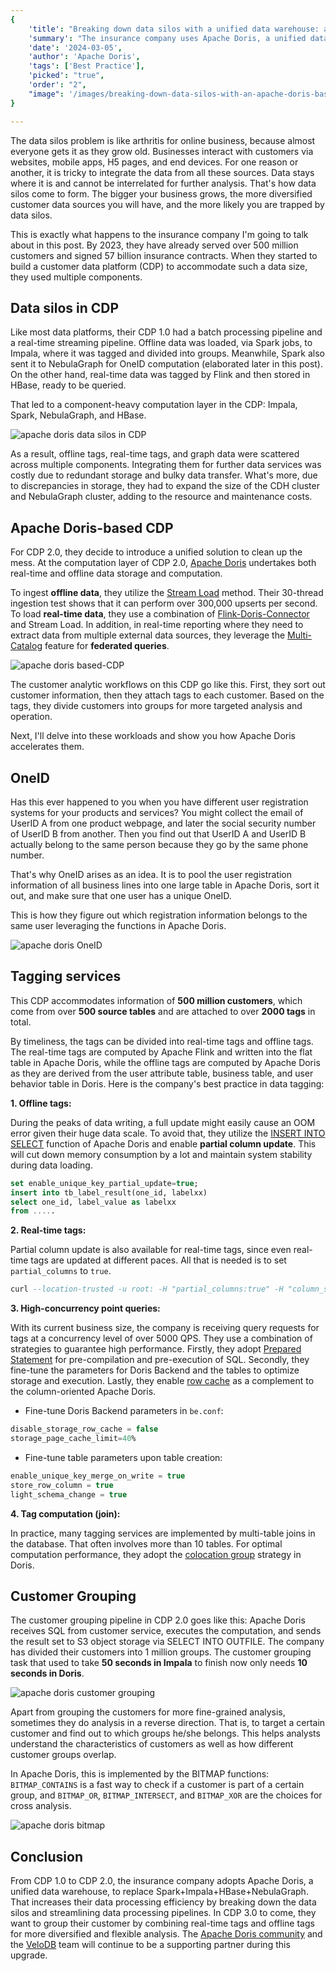 ```yaml
---
{
    'title': "Breaking down data silos with a unified data warehouse: an Apache Doris-based CDP",
    'summary': "The insurance company uses Apache Doris, a unified data warehouse, in replacement of Spark + Impala + HBase + NebulaGraph, in their Customer Data Platform for 4 times faster customer grouping.",
    'date': '2024-03-05',
    'author': 'Apache Doris',
    'tags': ['Best Practice'],
    'picked': "true",
    'order': "2",
    "image": '/images/breaking-down-data-silos-with-an-apache-doris-based-cdp.png'
}

---
```


<!-- 
Licensed to the Apache Software Foundation (ASF) under one
or more contributor license agreements.  See the NOTICE file
distributed with this work for additional information
regarding copyright ownership.  The ASF licenses this file
to you under the Apache License, Version 2.0 (the
"License"); you may not use this file except in compliance
with the License.  You may obtain a copy of the License at

  http://www.apache.org/licenses/LICENSE-2.0

Unless required by applicable law or agreed to in writing,
software distributed under the License is distributed on an
"AS IS" BASIS, WITHOUT WARRANTIES OR CONDITIONS OF ANY
KIND, either express or implied.  See the License for the
specific language governing permissions and limitations
under the License.
-->

The data silos problem is like arthritis for online business, because almost everyone gets it as they grow old. Businesses interact with customers via websites, mobile apps, H5 pages, and end devices. For one reason or another, it is tricky to integrate the data from all these sources. Data stays where it is and cannot be interrelated for further analysis. That's how data silos come to form. The bigger your business grows, the more diversified customer data sources you will have, and the more likely you are trapped by data silos. 

This is exactly what happens to the insurance company I'm going to talk about in this post. By 2023, they have already served over 500 million customers and signed 57 billion insurance contracts. When they started to build a customer data platform (CDP) to accommodate such a data size, they used multiple components. 

## Data silos in CDP

Like most data platforms, their CDP 1.0 had a batch processing pipeline and a real-time streaming pipeline. Offline data was loaded, via Spark jobs, to Impala, where it was tagged and divided into groups. Meanwhile, Spark also sent it to NebulaGraph for OneID computation (elaborated later in this post). On the other hand, real-time data was tagged by Flink and then stored in HBase, ready to be queried.

That led to a component-heavy computation layer in the CDP: Impala, Spark, NebulaGraph, and HBase.

![apache doris data silos in CDP](../static/images/apache-doris-data-silos-in-CDP.png)

As a result, offline tags, real-time tags, and graph data were scattered across multiple components. Integrating them for further data services was costly due to redundant storage and bulky data transfer. What's more, due to discrepancies in storage, they had to expand the size of the CDH cluster and NebulaGraph cluster, adding to the resource and maintenance costs.

## Apache Doris-based CDP

For CDP 2.0, they decide to introduce a unified solution to clean up the mess. At the computation layer of CDP 2.0, [Apache Doris](https://doris.apache.org) undertakes both real-time and offline data storage and computation. 

To ingest **offline data**, they utilize the [Stream Load](https://doris.apache.org/docs/data-operate/import/import-way/stream-load-manual) method. Their 30-thread ingestion test shows that it can perform over 300,000 upserts per second. To load **real-time data**, they use a combination of [Flink-Doris-Connector](https://doris.apache.org/docs/ecosystem/flink-doris-connector) and Stream Load. In addition, in real-time reporting where they need to extract data from multiple external data sources, they leverage the [Multi-Catalog](https://doris.apache.org/docs/lakehouse/multi-catalog/) feature for **federated queries**. 

![apache doris based-CDP](../static/images/apache-doris-based-CDP.png)

The customer analytic workflows on this CDP go like this. First, they sort out customer information, then they attach tags to each customer. Based on the tags, they divide customers into groups for more targeted analysis and operation. 

Next, I'll delve into these workloads and show you how Apache Doris accelerates them. 

## OneID

Has this ever happened to you when you have different user registration systems for your products and services? You might collect the email of UserID A from one product webpage, and later the social security number of UserID B from another. Then you find out that UserID A and UserID B actually belong to the same person because they go by the same phone number.

That's why OneID arises as an idea. It is to pool the user registration information of all business lines into one large table in Apache Doris, sort it out, and make sure that one user has a unique OneID. 

This is how they figure out which registration information belongs to the same user leveraging the functions in Apache Doris.

![apache doris OneID](../static/images/apache-doris-OneID.png)

## Tagging services

This CDP accommodates information of **500 million customers**, which come from over **500 source tables** and are attached to over **2000 tags** in total.

By timeliness, the tags can be divided into real-time tags and offline tags. The real-time tags are computed by Apache Flink and written into the flat table in Apache Doris, while the offline tags are computed by Apache Doris as they are derived from the user attribute table, business table, and user behavior table in Doris. Here is the company's best practice in data tagging:  

**1. Offline tags:**

During the peaks of data writing, a full update might easily cause an OOM error given their huge data scale. To avoid that, they utilize the [INSERT INTO SELECT](https://doris.apache.org/docs/data-operate/import/import-way/insert-into-manual) function of Apache Doris and enable **partial column update**. This will cut down memory consumption by a lot and maintain system stability during data loading.

```SQL
set enable_unique_key_partial_update=true;
insert into tb_label_result(one_id, labelxx) 
select one_id, label_value as labelxx
from .....
```

**2. Real-time tags:**

Partial column update is also available for real-time tags, since even real-time tags are updated at different paces. All that is needed is to set `partial_columns` to `true`.

```SQL
curl --location-trusted -u root: -H "partial_columns:true" -H "column_separator:," -H "columns:id,balance,last_access_time" -T /tmp/test.csv http://127.0.0.1:48037/api/db1/user_profile/_stream_load
```

**3. High-concurrency point queries:**

With its current business size, the company is receiving query requests for tags at a concurrency level of over 5000 QPS. They use a combination of strategies to guarantee high performance. Firstly, they adopt [Prepared Statement](https://doris.apache.org/docs/query-acceleration/hight-concurrent-point-query#using-preparedstatement) for pre-compilation and pre-execution of SQL. Secondly, they fine-tune the parameters for Doris Backend and the tables to optimize storage and execution. Lastly, they enable [row cache](https://doris.apache.org/docs/query-acceleration/hight-concurrent-point-query#enable-row-cache) as a complement to the column-oriented Apache Doris.

- Fine-tune Doris Backend parameters in `be.conf`:

```SQL
disable_storage_row_cache = false                      
storage_page_cache_limit=40%
```

- Fine-tune table parameters upon table creation:

```SQL
enable_unique_key_merge_on_write = true
store_row_column = true
light_schema_change = true
```

**4. Tag computation (join):**

In practice, many tagging services are implemented by multi-table joins in the database. That often involves more than 10 tables. For optimal computation performance, they adopt the [colocation group](https://doris.apache.org/docs/query-acceleration/join-optimization/colocation-join) strategy in Doris.  


## Customer Grouping

The customer grouping pipeline in CDP 2.0 goes like this: Apache Doris receives SQL from customer service, executes the computation, and sends the result set to S3 object storage via SELECT INTO OUTFILE. The company has divided their customers into 1 million groups. The customer grouping task that used to take **50 seconds in Impala** to finish now only needs **10 seconds in Doris**. 

![apache doris customer grouping](../static/images/apache-doris-customer-grouping.png)

Apart from grouping the customers for more fine-grained analysis, sometimes they do analysis in a reverse direction. That is, to target a certain customer and find out to which groups he/she belongs. This helps analysts understand the characteristics of customers as well as how different customer groups overlap.

In Apache Doris, this is implemented by the BITMAP functions: `BITMAP_CONTAINS` is a fast way to check if a customer is part of a certain group, and `BITMAP_OR`, `BITMAP_INTERSECT`, and `BITMAP_XOR` are the choices for cross analysis.  

![apache doris bitmap](../static/images/apache-doris-bitmap.png)


## Conclusion

From CDP 1.0 to CDP 2.0, the insurance company adopts Apache Doris, a unified data warehouse, to replace Spark+Impala+HBase+NebulaGraph. That increases their data processing efficiency by breaking down the data silos and streamlining data processing pipelines. In CDP 3.0 to come, they want to group their customer by combining real-time tags and offline tags for more diversified and flexible analysis. The [Apache Doris community](https://join.slack.com/t/apachedoriscommunity/shared_invite/zt-1t3wfymur-0soNPATWQ~gbU8xutFOLog) and the [VeloDB](https://www.velodb.io) team will continue to be a supporting partner during this upgrade.  